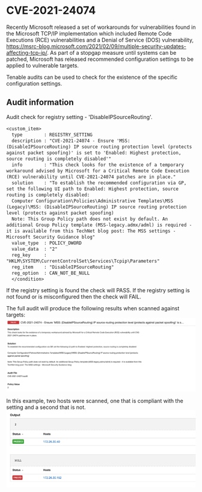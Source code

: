 # CVE-2021-24074
Recently Microsoft released a set of workarounds for vulnerabilities found in the Microsoft TCP/IP implementation which included Remote Code Executions (RCE) vulnerabilities and a Denial of Service (DOS) vulnerability, https://msrc-blog.microsoft.com/2021/02/09/multiple-security-updates-affecting-tcp-ip/. As part of a stopgap measure until systems can be patched, Microsoft has released recommended configuration settings to be applied to vulnerable targets.

Tenable audits can be used to check for the existence of the specific configuration settings.

## Audit information

Audit check for registry setting - 'DisableIPSourceRouting'.


```
<custom_item>
  type        : REGISTRY_SETTING
  description : "CVE-2021-24074 - Ensure 'MSS: (DisableIPSourceRouting) IP source routing protection level (protects against packet spoofing)' is set to 'Enabled: Highest protection, source routing is completely disabled'"
  info        : "This check looks for the existence of a temporary workaround advised by Microsoft for a Critical Remote Code Execution (RCE) vulnerability until CVE-2021-24074 patches are in place."
  solution    : "To establish the recommended configuration via GP, set the following UI path to Enabled: Highest protection, source routing is completely disabled:
  Computer Configuration\Policies\Administrative Templates\MSS (Legacy)\MSS: (DisableIPSourceRouting) IP source routing protection level (protects against packet spoofing)
  Note: This Group Policy path does not exist by default. An additional Group Policy template (MSS-legacy.admx/adml) is required - it is available from this TechNet blog post: The MSS settings - Microsoft Security Guidance blog"
  value_type  : POLICY_DWORD
  value_data  : "2"
  reg_key     : "HKLM\SYSTEM\CurrentControlSet\Services\Tcpip\Parameters"
  reg_item    : "DisableIPSourceRouting"
  reg_option  : CAN_NOT_BE_NULL
  </condition>
```

If the registry setting is found the check will PASS. If the registry setting is not found or is misconfigured then the check will FAIL.

The full audit will produce the following results when scanned against targets:
![Nessus 1](images/nessus1.png)

In this example, two hosts were scanned, one that is compliant with the setting and a second that is not.
![Nessus 2](images/nessus2.png)
